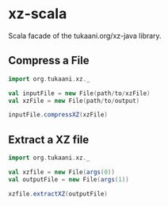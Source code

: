 # xz-scala
Scala facade of the tukaani.org/xz-java library.

## Compress a File
```scala
import org.tukaani.xz._

val inputFile = new File(path/to/xzFile)
val xzFile = new File(path/to/output)

inputFile.compressXZ(xzFile)
```

## Extract a XZ file

```scala
import org.tukaani.xz._

val xzfile = new File(args(0))
val outputFile = new File(args(1))

xzfile.extractXZ(outputFile)
```
